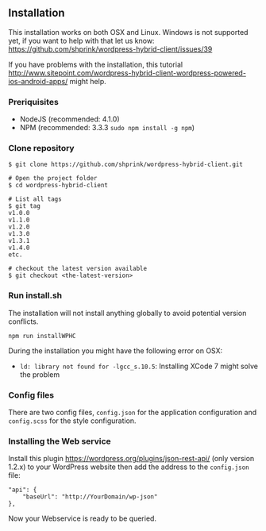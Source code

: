 ## Installation

This installation works on both OSX and Linux. Windows is not supported yet, if you want to help with that let us know: <https://github.com/shprink/wordpress-hybrid-client/issues/39>

If you have problems with the installation, this tutorial <http://www.sitepoint.com/wordpress-hybrid-client-wordpress-powered-ios-android-apps/> might help.

### Preriquisites

* NodeJS (recommended: 4.1.0)
* NPM (recommended: 3.3.3 `sudo npm install -g npm`)

### Clone repository

```
$ git clone https://github.com/shprink/wordpress-hybrid-client.git

# Open the project folder
$ cd wordpress-hybrid-client

# List all tags
$ git tag
v1.0.0
v1.1.0
v1.2.0
v1.3.0
v1.3.1
v1.4.0
etc.

# checkout the latest version available
$ git checkout <the-latest-version>
```

### Run install.sh

The installation will not install anything globally to avoid potential version conflicts.

```
npm run installWPHC
```

During the installation you might have the following error on OSX:

* `ld: library not found for -lgcc_s.10.5`: Installing XCode 7 might solve the problem

### Config files

There are two config files, ```config.json``` for the application configuration and ```config.scss``` for the style configuration.

### Installing the Web service

Install this plugin <https://wordpress.org/plugins/json-rest-api/> (only version 1.2.x) to your WordPress website then add the address to the ```config.json``` file:

```
"api": {
    "baseUrl": "http://YourDomain/wp-json"
},
```

Now your Webservice is ready to be queried.
